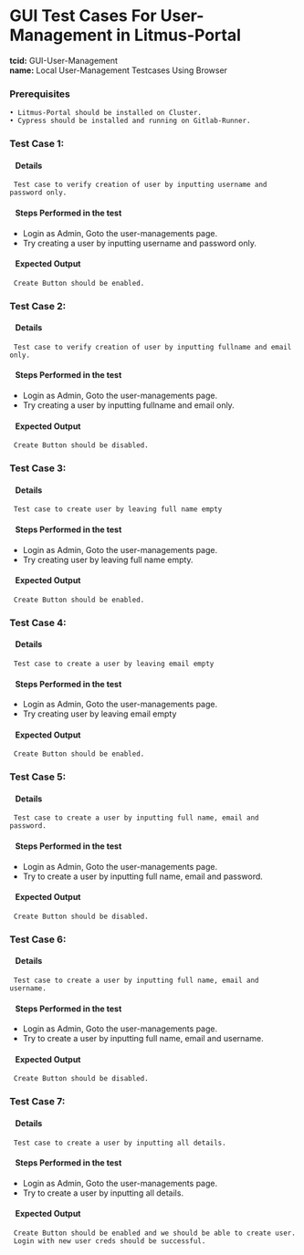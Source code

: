 # GUI Test Cases For User-Management in Litmus-Portal

<b>tcid:</b> GUI-User-Management <br>
<b>name:</b> Local User-Management Testcases Using Browser<br>

### Prerequisites

    • Litmus-Portal should be installed on Cluster.
    • Cypress should be installed and running on Gitlab-Runner.

### Test Case 1:

#### &nbsp;&nbsp;&nbsp;Details

     Test case to verify creation of user by inputting username and password only.

#### &nbsp;&nbsp;&nbsp;Steps Performed in the test

- Login as Admin, Goto the user-managements page.
- Try creating a user by inputting username and password only.

#### &nbsp;&nbsp;&nbsp;Expected Output

     Create Button should be enabled.

### Test Case 2:

#### &nbsp;&nbsp;&nbsp;Details

     Test case to verify creation of user by inputting fullname and email only.

#### &nbsp;&nbsp;&nbsp;Steps Performed in the test

- Login as Admin, Goto the user-managements page.
- Try creating a user by inputting fullname and email only.

#### &nbsp;&nbsp;&nbsp;Expected Output

     Create Button should be disabled.

### Test Case 3:

#### &nbsp;&nbsp;&nbsp;Details

     Test case to create user by leaving full name empty

#### &nbsp;&nbsp;&nbsp;Steps Performed in the test

- Login as Admin, Goto the user-managements page.
- Try creating user by leaving full name empty.

#### &nbsp;&nbsp;&nbsp;Expected Output

     Create Button should be enabled.

### Test Case 4:

#### &nbsp;&nbsp;&nbsp;Details

     Test case to create a user by leaving email empty

#### &nbsp;&nbsp;&nbsp;Steps Performed in the test

- Login as Admin, Goto the user-managements page.
- Try creating user by leaving email empty

#### &nbsp;&nbsp;&nbsp;Expected Output

     Create Button should be enabled.

### Test Case 5:

#### &nbsp;&nbsp;&nbsp;Details

     Test case to create a user by inputting full name, email and password.

#### &nbsp;&nbsp;&nbsp;Steps Performed in the test

- Login as Admin, Goto the user-managements page.
- Try to create a user by inputting full name, email and password.

#### &nbsp;&nbsp;&nbsp;Expected Output

     Create Button should be disabled.

### Test Case 6:

#### &nbsp;&nbsp;&nbsp;Details

     Test case to create a user by inputting full name, email and username.

#### &nbsp;&nbsp;&nbsp;Steps Performed in the test

- Login as Admin, Goto the user-managements page.
- Try to create a user by inputting full name, email and username.

#### &nbsp;&nbsp;&nbsp;Expected Output

     Create Button should be disabled.

### Test Case 7:

#### &nbsp;&nbsp;&nbsp;Details

     Test case to create a user by inputting all details.

#### &nbsp;&nbsp;&nbsp;Steps Performed in the test

- Login as Admin, Goto the user-managements page.
- Try to create a user by inputting all details.

#### &nbsp;&nbsp;&nbsp;Expected Output

     Create Button should be enabled and we should be able to create user.
     Login with new user creds should be successful.
